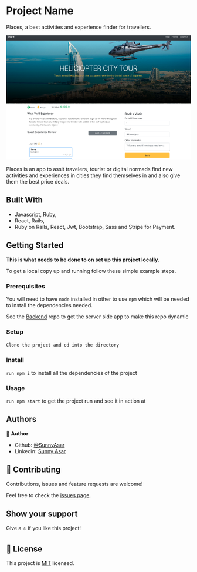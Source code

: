 # Project Name
Places, a best activities and experience finder for travellers.

![screenshot](./public/detail.png)

Places is an app to assit travelers, tourist or digital normads find new activities and experiences in cities they find themselves in and also give them the best price deals.

## Built With

- Javascript, Ruby,
- React, Rails,
- Ruby on Rails, React, Jwt, Bootstrap, Sass and Stripe for Payment.


## Getting Started

**This is what needs to be done to  on set up this project locally.**


To get a local copy up and running follow these simple example steps.

### Prerequisites
You will need to have `node` installed in other to use `npm` which will be needed to install the dependencies needed.

See the [Backend](https://github.com/SunnyAsar/places) repo to get the server side app to make this repo dynamic 

### Setup
`Clone the project and cd into the directory`

### Install
`run npm i` to install all the dependencies of the project

### Usage
`run npm start` to get the project run and see it in action at 


## Authors

👤 **Author**

- Github: [@SunnyAsar](https://github.com/SunnyAsar)
- Linkedin: [Sunny Asar](https://www.linkedin.com/in/sunny-asar-905648101/)

## 🤝 Contributing

Contributions, issues and feature requests are welcome!

Feel free to check the [issues page](issues/).

## Show your support

Give a ⭐️ if you like this project!

## 📝 License

This project is [MIT](lic.url) licensed.
